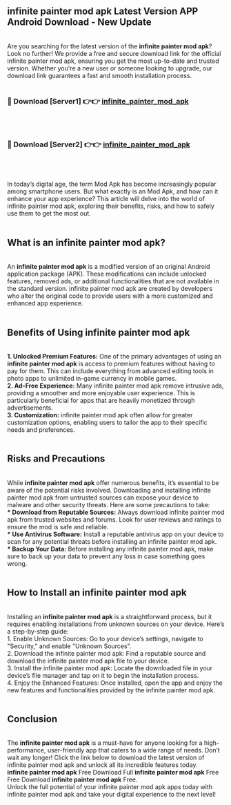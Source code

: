 ## infinite painter mod apk Latest Version APP Android Download - New Update
<br>
Are you searching for the latest version of the <strong>infinite painter mod apk</strong>? Look no further! We provide a free and secure download link for the official infinite painter mod apk, ensuring you get the most up-to-date and trusted version. Whether you're a new user or someone looking to upgrade, our download link guarantees a fast and smooth installation process.
<br>
<br>
<h3>🔴 Download [Server1] 👉👉 <a href="https://modyolo.store/infinite+painter+mod+apk">infinite_painter_mod_apk</a></h3><br>
<br>
<h3>🔴 Download [Server2] 👉👉 <a href="https://modyolo.store/infinite+painter+mod+apk">infinite_painter_mod_apk</a></h3><br>
<br>
<br>
In today’s digital age, the term Mod Apk has become increasingly popular among smartphone users. But what exactly is an Mod Apk, and how can it enhance your app experience? This article will delve into the world of infinite painter mod apk, exploring their benefits, risks, and how to safely use them to get the most out.
<br>
<br>
<h2>What is an infinite painter mod apk?</h2>
<br>
An <strong>infinite painter mod apk</strong> is a modified version of an original Android application package (APK). These modifications can include unlocked features, removed ads, or additional functionalities that are not available in the standard version. infinite painter mod apk are created by developers who alter the original code to provide users with a more customized and enhanced app experience.
<br>
<br>
<h2>Benefits of Using infinite painter mod apk</h2>
<br>
<strong> 1. Unlocked Premium Features:</strong> One of the primary advantages of using an <strong>infinite painter mod apk</strong> is access to premium features without having to pay for them. This can include everything from advanced editing tools in photo apps to unlimited in-game currency in mobile games.
<br>
<strong> 2. Ad-Free Experience:</strong> Many infinite painter mod apk remove intrusive ads, providing a smoother and more enjoyable user experience. This is particularly beneficial for apps that are heavily monetized through advertisements.
<br>
<strong> 3. Customization:</strong> infinite painter mod apk often allow for greater customization options, enabling users to tailor the app to their specific needs and preferences.
<br>
<br>
<h2>Risks and Precautions</h2>
<br>
While <strong>infinite painter mod apk</strong> offer numerous benefits, it’s essential to be aware of the potential risks involved. Downloading and installing infinite painter mod apk from untrusted sources can expose your device to malware and other security threats. Here are some precautions to take:
<br>
<strong> * Download from Reputable Sources:</strong> Always download infinite painter mod apk from trusted websites and forums. Look for user reviews and ratings to ensure the mod is safe and reliable.
<br>
<strong> * Use Antivirus Software:</strong> Install a reputable antivirus app on your device to scan for any potential threats before installing an infinite painter mod apk.
<br>
<strong> * Backup Your Data:</strong> Before installing any infinite painter mod apk, make sure to back up your data to prevent any loss in case something goes wrong.
<br>
<br>
<h2>How to Install an infinite painter mod apk</h2>
<br>
Installing an <strong>infinite painter mod apk</strong> is a straightforward process, but it requires enabling installations from unknown sources on your device. Here’s a step-by-step guide:
<br>
 1. Enable Unknown Sources: Go to your device’s settings, navigate to "Security," and enable "Unknown Sources".
<br>
 2. Download the infinite painter mod apk: Find a reputable source and download the infinite painter mod apk file to your device.
<br>
 3. Install the infinite painter mod apk: Locate the downloaded file in your device’s file manager and tap on it to begin the installation process.
<br>
 4. Enjoy the Enhanced Features: Once installed, open the app and enjoy the new features and functionalities provided by the infinite painter mod apk.
<br>
<br>
<h2><strong>Conclusion</strong></h2>
<br>
The <strong>infinite painter mod apk</strong> is a must-have for anyone looking for a high-performance, user-friendly app that caters to a wide range of needs. Don’t wait any longer! Click the link below to download the latest version of infinite painter mod apk and unlock all its incredible features today.
<br>
<strong>infinite painter mod apk</strong> Free Download Full <strong>infinite painter mod apk</strong> Free Free Download <strong>infinite painter mod apk</strong> Free.
<br>
Unlock the full potential of your infinite painter mod apk apps today with infinite painter mod apk and take your digital experience to the next level!